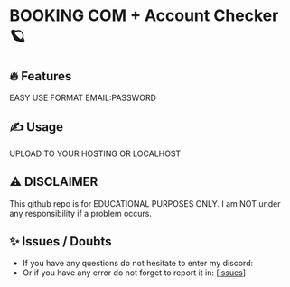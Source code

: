 # BOOKING COM + Account Checker 🪐

## 🔥 Features
  EASY USE 
  FORMAT EMAIL:PASSWORD

## ✍️ Usage
UPLOAD TO YOUR HOSTING OR LOCALHOST

## ⚠️ DISCLAIMER
This github repo is for EDUCATIONAL PURPOSES ONLY. I am NOT under any responsibility if a problem occurs.

## ✨ Issues / Doubts

- If you have any questions do not hesitate to enter my discord: 
- Or if you have any error do not forget to report it in: [[issues]([https://github.com/H4cK3dR4Du/Disney-Account-Checker/issues/new](https://github.com/xrob021/bocom-checker/issues/new))]

